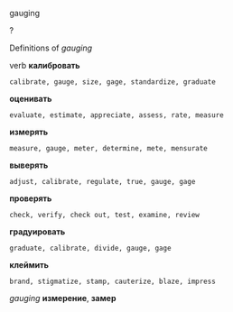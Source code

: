 gauging

?


Definitions of _gauging_

verb
**калибровать**

    calibrate, gauge, size, gage, standardize, graduate
**оценивать**

    evaluate, estimate, appreciate, assess, rate, measure
**измерять**

    measure, gauge, meter, determine, mete, mensurate
**выверять**

    adjust, calibrate, regulate, true, gauge, gage
**проверять**

    check, verify, check out, test, examine, review
**градуировать**

    graduate, calibrate, divide, gauge, gage
**клеймить**

    brand, stigmatize, stamp, cauterize, blaze, impress

_gauging_
**измерение**, **замер**